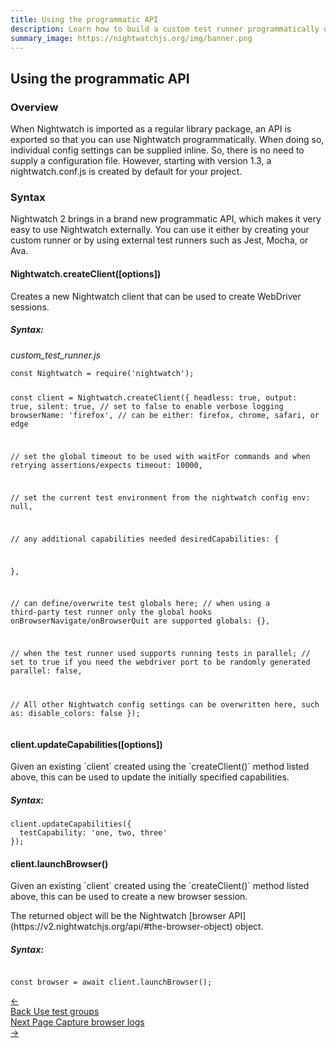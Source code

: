 ```yaml
---
title: Using the programmatic API
description: Learn how to build a custom test runner programmatically using Nightwatch APIs
summary_image: https://nightwatchjs.org/img/banner.png
---
```


<div class="page-header"><h2>Using the programmatic API</h2></div>

### Overview
When Nightwatch is imported as a regular library package, an API is exported so that you can use Nightwatch programmatically. When doing so, individual config settings can be supplied inline. So, there is no need to supply a configuration file. However, starting with version 1.3, a nightwatch.conf.js is created by default for your project.

### Syntax
Nightwatch 2 brings in a brand new programmatic API, which makes it very easy to use Nightwatch externally. You can use it either by creating your custom runner or by using external test runners such as Jest, Mocha, or Ava. 

<div class="apimethod">
  <h4>Nightwatch.createClient([options])</h4>

  <p>Creates a new Nightwatch client that can be used to create WebDriver sessions.</p>

  <h5>Syntax:</h5>

<div class="sample-test"><i>custom_test_runner.js</i><pre class="line-numbers" data-language="javascript"><code class="default-theme language-javascript">const Nightwatch = require('nightwatch');

const client = Nightwatch.createClient({
  headless: true,
  output: true,
  silent: true, // set to false to enable verbose logging
  browserName: 'firefox', // can be either: firefox, chrome, safari, or edge

  // set the global timeout to be used with waitFor commands and when retrying assertions/expects
  timeout: 10000,

  // set the current test environment from the nightwatch config
  env: null,

  // any additional capabilities needed
  desiredCapabilities: {
    
  },

  // can define/overwrite test globals here; 
  // when using a third-party test runner only the global hooks onBrowserNavigate/onBrowserQuit are supported
  globals: {},

  // when the test runner used supports running tests in parallel; 
  // set to true if you need the webdriver port to be randomly generated
  parallel: false, 
  
  // All other Nightwatch config settings can be overwritten here, such as:
  disable_colors: false
});
</code></pre></div>
</div>

<div class="apimethod">
  <h4>client.updateCapabilities([options])</h4>

  <p>Given an existing `client` created using the `createClient()` method listed above, this can be used to update the initially specified capabilities.</p>

<h5>Syntax:</h5>

<div class="sample-test"><pre data-language="javascript" class="line-numbers"><code class="default-theme language-javascript">client.updateCapabilities({
  testCapability: 'one, two, three'
});
</code></pre></div>
</div>

<div class="apimethod">
  <h4>client.launchBrowser()</h4>

  <p>Given an existing `client` created using the `createClient()` method listed above, this can be used to create a new browser session.</p>
<p>The returned object will be the Nightwatch [browser API](https://v2.nightwatchjs.org/api/#the-browser-object) object.</p>

<h5>Syntax:</h5>

<div class="sample-test"><pre data-language="javascript" class="line-numbers"><code class="default-theme language-javascript">
const browser = await client.launchBrowser();
</code></pre></div>
</div>

 <div class="doc-pagination pt-40">
  <div class="previous">
    <a href="https://nightwatchjs.org/guide/running-tests/using-with-test-groups.html">
      <span>←</span>
        <div class="d-flex flex-column">
          <span class="smallT">Back</span>
          <span class="bigT">Use test groups</span>
        </div>
    </a>
  </div>
  <div class="next">
    <a href="https://nightwatchjs.org/guide/running-tests/capture-console-messages.html">
        <div class="d-flex flex-column">
          <span class="smallT">Next Page</span>
          <span class="bigT">Capture browser logs</span>
        </div>
        <span>→</span>
    </a>
  </div>
</div>
